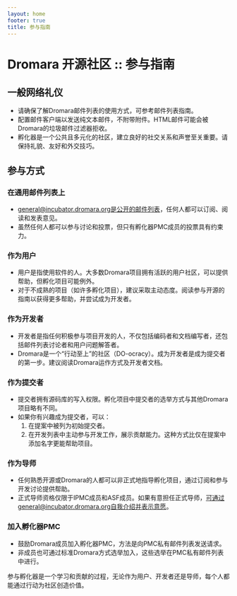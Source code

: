 ```yaml
---
layout: home
footer: true
title: 参与指南
---
```

# Dromara 开源社区 :: 参与指南

## 一般网络礼仪
   * 请确保了解Dromara邮件列表的使用方式，可参考邮件列表指南。
   * 配置邮件客户端以发送纯文本邮件，不附带附件。HTML邮件可能会被Dromara的垃圾邮件过滤器拒收。
   * 孵化器是一个公共且多元化的社区，建立良好的社交关系和声誉至关重要。请保持礼貌、友好和外交技巧。

## 参与方式

### 在通用邮件列表上
* general@incubator.dromara.org是公开的邮件列表，任何人都可以订阅、阅读和发表意见。
* 虽然任何人都可以参与讨论和投票，但只有孵化器PMC成员的投票具有约束力。

### 作为用户
* 用户是指使用软件的人。大多数Dromara项目拥有活跃的用户社区，可以提供帮助，但孵化项目可能例外。
* 对于不成熟的项目（如许多孵化项目），建议采取主动态度。阅读参与开源的指南以获得更多帮助，并尝试成为开发者。

### 作为开发者
* 开发者是指任何积极参与项目开发的人，不仅包括编码者和文档编写者，还包括邮件列表讨论者和用户问题解答者。
* Dromara是一个“行动至上”的社区（DO-ocracy）。成为开发者是成为提交者的第一步。建议阅读Dromara运作方式及开发者文档。

### 作为提交者
* 提交者拥有源码库的写入权限。孵化项目中提交者的选举方式与其他Dromara项目略有不同。
* 如果你有兴趣成为提交者，可以：
  1. 在提案中被列为初始提交者。
  2. 在开发列表中主动参与开发工作，展示贡献能力。这种方式比仅在提案中添加名字更能帮助项目。

### 作为导师
* 任何熟悉开源或Dromara的人都可以非正式地指导孵化项目，通过订阅和参与开发讨论提供帮助。
* 正式导师资格仅限于IPMC成员和ASF成员。如果有意担任正式导师，可通过general@incubator.dromara.org自我介绍并表示意愿。

### 加入孵化器PMC
* 鼓励Dromara成员加入孵化器PMC，方法是向PMC私有邮件列表发送请求。
* 非成员也可通过标准Dromara方式选举加入，这些选举在PMC私有邮件列表中进行。

参与孵化器是一个学习和贡献的过程，无论作为用户、开发者还是导师，每个人都能通过行动为社区创造价值。